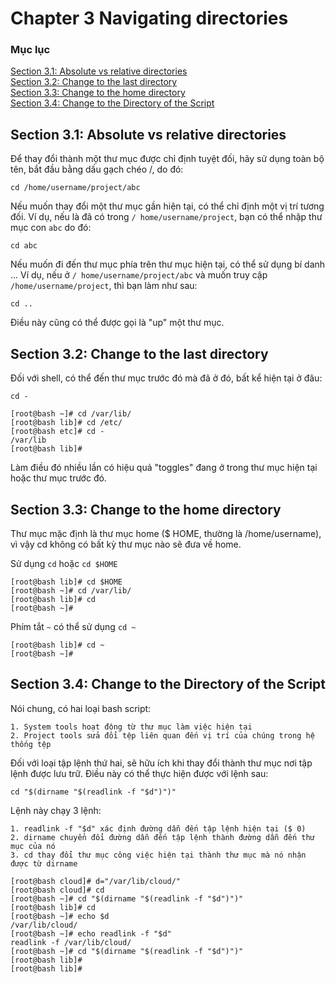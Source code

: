 # Chapter 3 Navigating directories

### Mục lục
[Section 3.1: Absolute vs relative directories](#section31)<br>
[Section 3.2: Change to the last directory](#section32)<br>
[Section 3.3: Change to the home directory](#section33)<br>
[Section 3.4: Change to the Directory of the Script](#section34)<br>

<a name="section31"></a>
## Section 3.1: Absolute vs relative directories

Để thay đổi thành một thư mục được chỉ định tuyệt đối, hãy sử dụng toàn bộ tên, bắt đầu bằng dấu gạch chéo /, do đó:

```
cd /home/username/project/abc
```

Nếu muốn thay đổi một thư mục gần hiện tại, có thể chỉ định một vị trí tương đối. Ví dụ, nếu là
đã có trong `/ home/username/project`, bạn có thể nhập thư mục con `abc` do đó:

```
cd abc
```

Nếu muốn đi đến thư mục phía trên thư mục hiện tại, có thể sử dụng bí danh ... Ví dụ, nếu ở
`/ home/username/project/abc` và muốn truy cập `/home/username/project`, thì bạn làm như sau:

```
cd ..
```

Điều này cũng có thể được gọi là "up" một thư mục.

<a name="section32"></a>
## Section 3.2: Change to the last directory

Đối với shell, có thể đến thư mục trước đó mà đã ở đó, bất kể hiện tại ở đâu:

```
cd -
```

```
[root@bash ~]# cd /var/lib/
[root@bash lib]# cd /etc/
[root@bash etc]# cd -
/var/lib
[root@bash lib]#
```

Làm điều đó nhiều lần có hiệu quả "toggles" đang ở trong thư mục hiện tại hoặc thư mục trước đó.

<a name="section33"></a>
## Section 3.3: Change to the home directory

Thư mục mặc định là thư mục home ($ HOME, thường là /home/username), vì vậy cd không có bất kỳ thư mục nào sẽ đưa về home.

Sử dụng `cd` hoặc `cd $HOME`

```
[root@bash lib]# cd $HOME
[root@bash ~]# cd /var/lib/
[root@bash lib]# cd
[root@bash ~]#
```

Phím tắt `~` có thể sử dụng `cd ~`

```
[root@bash lib]# cd ~
[root@bash ~]#
```

<a name="section34"></a>
## Section 3.4: Change to the Directory of the Script

Nói chung, có hai loại bash script:

```
1. System tools hoạt động từ thư mục làm việc hiện tại
2. Project tools sửa đổi tệp liên quan đến vị trí của chúng trong hệ thống tệp
```

Đối với loại tập lệnh thứ hai, sẽ hữu ích khi thay đổi thành thư mục nơi tập lệnh được lưu trữ. Điều này có thể thực hiện được với lệnh sau:

```
cd "$(dirname "$(readlink -f "$d")")"
```

Lệnh này chạy 3 lệnh:

```
1. readlink -f "$d" xác định đường dẫn đến tập lệnh hiện tại ($ 0)
2. dirname chuyển đổi đường dẫn đến tập lệnh thành đường dẫn đến thư mục của nó
3. cd thay đổi thư mục công việc hiện tại thành thư mục mà nó nhận được từ dirname
```

```
[root@bash cloud]# d="/var/lib/cloud/"
[root@bash cloud]# cd
[root@bash ~]# cd "$(dirname "$(readlink -f "$d")")"
[root@bash lib]# cd
[root@bash ~]# echo $d
/var/lib/cloud/
[root@bash ~]# echo readlink -f "$d"
readlink -f /var/lib/cloud/
[root@bash ~]# cd "$(dirname "$(readlink -f "$d")")"
[root@bash lib]#
[root@bash lib]#
```
